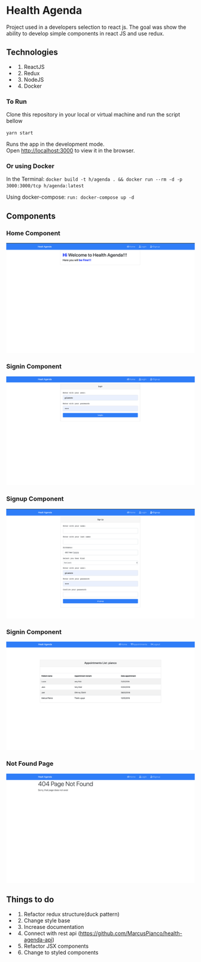 # Health Agenda
Project used in a developers selection to react js. The goal was show the ability to develop simple components in react JS and use redux.

## Technologies

-   1. ReactJS
-   2. Redux
-   3. NodeJS
-   4. Docker

### To Run

Clone this repository in your local or virtual machine and run the script bellow

`yarn start`

Runs the app in the development mode.<br>
Open [http://localhost:3000](http://localhost:3000) to view it in the browser.

### Or using Docker

In the Terminal: `docker build -t h/agenda . && docker run --rm -d -p 3000:3000/tcp h/agenda:latest`

Using docker-compose: `run: docker-compose up -d`

## Components

### Home Component

![alt](screenshots/home.png)

### Signin Component

![alt](screenshots/signin.png)

### Signup Component

![alt](screenshots/signup.png)

### Signin Component

![alt](screenshots/appointments.png)

### Not Found Page

![alt](screenshots/notfound.png)

## Things to do

-   1. Refactor redux structure(duck pattern)
-   2. Change style base
-   3. Increase documentation
-   4. Connect with rest api (https://github.com/MarcusPianco/health-agenda-api)
-   5. Refactor JSX components
-   6. Change to styled components
